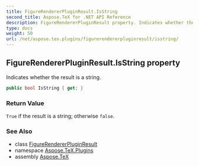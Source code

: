 ```yaml
---
title: FigureRendererPluginResult.IsString
second_title: Aspose.TeX for .NET API Reference
description: FigureRendererPluginResult property. Indicates whether the result is a string
type: docs
weight: 50
url: /net/aspose.tex.plugins/figurerendererpluginresult/isstring/
---
```

## FigureRendererPluginResult.IsString property

Indicates whether the result is a string.

```csharp
public bool IsString { get; }
```

### Return Value

`True` if the result is a string; otherwise `false`.

### See Also

* class [FigureRendererPluginResult](../)
* namespace [Aspose.TeX.Plugins](../../figurerendererpluginresult/)
* assembly [Aspose.TeX](../../../)


